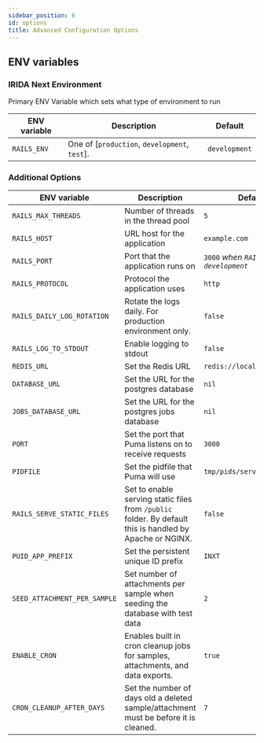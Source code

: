 ```yaml
---
sidebar_position: 6
id: options
title: Advanced Configuration Options
---
```


## ENV variables

### IRIDA Next Environment

Primary ENV Variable which sets what type of environment to run

| ENV variable | Description                                   | Default       |
| ------------ | --------------------------------------------- | ------------- |
| `RAILS_ENV`  | One of [`production`, `development`, `test`]. | `development` |

### Additional Options

| ENV variable                 | Description                                                                                              | Default                    |
| ---------------------------- | -------------------------------------------------------------------------------------------------------- | -------------------------- |
| `RAILS_MAX_THREADS`          | Number of threads in the thread pool                                                                     | `5`                        |
| `RAILS_HOST`                 | URL host for the application                                                                             | `example.com`              |
| `RAILS_PORT`                 | Port that the application runs on                                                                        | `3000` *when `RAILS_ENV` is `development`* |
| `RAILS_PROTOCOL`             | Protocol the application uses                                                                            | `http`                     |
| `RAILS_DAILY_LOG_ROTATION`   | Rotate the logs daily. For production environment only.                                                  | `false`                    |
| `RAILS_LOG_TO_STDOUT`        | Enable logging to stdout                                                                                 | `false`                    |
| `REDIS_URL`                  | Set the Redis URL                                                                                        | `redis://localhost:6379/1` |
| `DATABASE_URL`               | Set the URL for the postgres database                                                                    | `nil`                      |
| `JOBS_DATABASE_URL`          | Set the URL for the postgres jobs database                                                               | `nil`                      |
| `PORT`                       | Set the port that Puma listens on to receive requests                                                    | `3000`                     |
| `PIDFILE`                    | Set the pidfile that Puma will use                                                                       | `tmp/pids/server.pid`      |
| `RAILS_SERVE_STATIC_FILES`   | Set to enable serving static files from `/public` folder. By default this is handled by Apache or NGINX. | `false`                    |
| `PUID_APP_PREFIX`            | Set the persistent unique ID prefix                                                                      | `INXT`                     |
| `SEED_ATTACHMENT_PER_SAMPLE` | Set number of attachments per sample when seeding the database with test data                            | `2`                        |
| `ENABLE_CRON`                | Enables built in cron cleanup jobs for samples, attachments, and data exports.                           | `true`                     |
| `CRON_CLEANUP_AFTER_DAYS`    | Set the number of days old a deleted sample/attachment must be before it is cleaned.                     | `7`                        |
